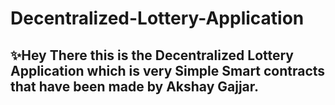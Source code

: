 # Decentralized-Lottery-Application
<h2>✨Hey There this is the Decentralized Lottery Application which is very Simple Smart contracts that have been made by Akshay Gajjar.</h2>
